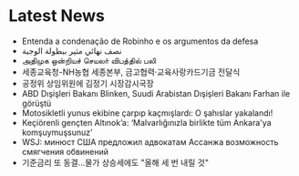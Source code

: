# Latest News
-  Entenda a condenação de Robinho e os argumentos da defesa
-  نصف نهائي مثير ببطولة الوجبة
-  அதிமுக ஒன்றியச் செயலா் விபத்தில் பலி
-  세종교육청-NH농협 세종본부, 금고협력·교육사랑카드기금 전달식
-  공정위 상임위원에 김정기 시장감시국장
-  ABD Dışişleri Bakanı Blinken, Suudi Arabistan Dışişleri Bakanı Farhan ile görüştü
-  Motosikletli yunus ekibine çarpıp kaçmışlardı: O şahıslar yakalandı!
-  Keçiörenli gençten Altınok’a: ‘Malvarlığınızla birlikte tüm Ankara'ya komşuymuşsunuz’
-  WSJ: минюст США предложил адвокатам Ассанжа возможность смягчения обвинений
-  기준금리 또 동결…물가 상승세에도 "올해 세 번 내릴 것"
